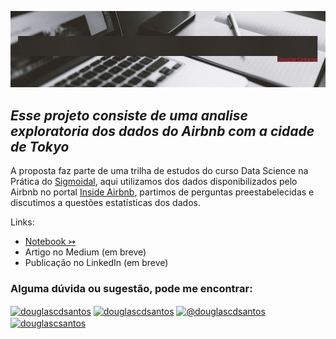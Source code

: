 <p align="center">
  <img src="https://github.com/douglascdsantos/data_science/blob/main/projetos/analisando_os_dados_do_airbnb_(tokyo)/banner_analisando_os_dados_do_airbnb_(tokyo).gif.gif?raw=true" >
</p>


*Esse projeto consiste de uma analise exploratoria dos dados do Airbnb com a cidade de Tokyo*
-
A proposta faz parte de uma trilha de estudos do curso Data Science na Prática do [Sigmoidal](https://www.instagram.com/sigmoidal.ai/), aqui utilizamos dos dados disponibilizados pelo Airbnb no portal [Inside Airbnb](https://insideairbnb.com/), partimos de perguntas preestabelecidas e discutimos a questões estatísticas dos dados.

Links:
- [Notebook ↣](https://colab.research.google.com/github/douglascdsantos/data_science/blob/main/projetos/analisando_os_dados_do_airbnb_(tokyo)/notebook/Analisando_os_Dados_do_Airbnb_(Tokyo).ipynb)
- Artigo no Medium (em breve)
- Publicação no LinkedIn (em breve)


 
<h3 align="left">Alguma dúvida ou sugestão, pode me encontrar:</h3>
<p align="left">
<a href="https://linkedin.com/in/douglascdsantos" target="blank"><img align="center" src="https://raw.githubusercontent.com/rahuldkjain/github-profile-readme-generator/master/src/images/icons/Social/linked-in-alt.svg" alt="douglascdsantos" height="30" width="40" /></a>
<a href="https://instagram.com/douglascdsantos" target="blank"><img align="center" src="https://raw.githubusercontent.com/rahuldkjain/github-profile-readme-generator/master/src/images/icons/Social/instagram.svg" alt="douglascdsantos" height="30" width="40" /></a>
<a href="https://douglascdsantos.medium.com/" target="blank"><img align="center" src="https://raw.githubusercontent.com/rahuldkjain/github-profile-readme-generator/master/src/images/icons/Social/medium.svg" alt="@douglascdsantos" height="30" width="40" /></a>
<a href="https://kaggle.com/douglascsantos" target="blank"><img align="center" src="https://raw.githubusercontent.com/rahuldkjain/github-profile-readme-generator/master/src/images/icons/Social/kaggle.svg" alt="douglascsantos" height="30" width="40" /></a>
</p>
